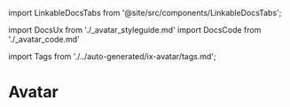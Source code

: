 import LinkableDocsTabs from '@site/src/components/LinkableDocsTabs';

import DocsUx from './\_avatar_styleguide.md'
import DocsCode from './\_avatar_code.md'

import Tags from './../auto-generated/ix-avatar/tags.md';

# Avatar

<Tags />

<br/>
<br/>

<LinkableDocsTabs>
  <DocsUx />
  <DocsCode />
</LinkableDocsTabs>
